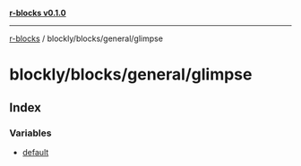 [**r-blocks v0.1.0**](../../../../README.md)

---

[r-blocks](../../../../modules.md) / blockly/blocks/general/glimpse

# blockly/blocks/general/glimpse

## Index

### Variables

- [default](variables/default.md)
